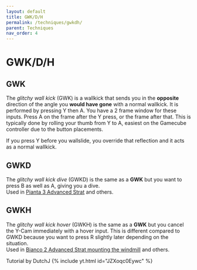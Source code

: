 ```yaml
---
layout: default
title: GWK/D/H
permalink: /techniques/gwkdh/
parent: Techniques
nav_order: 4
---
```

# GWK/D/H

## GWK
The *glitchy wall kick* (GWK) is a wallkick that sends you in the **opposite** direction of the angle you **would have gone** with a normal wallkick. It is performed by pressing Y then A. You have a 2 frame window for these inputs. Press A on the frame after the Y press, or the frame after that. This is typically done by rolling your thumb from Y to A, easiest on the Gamecube controller due to the button placements.     

If you press Y before you wallslide, you override that reflection and it acts as a normal wallkick.  

## GWKD
The *glitchy wall kick dive* (GWKD) is the same as a **GWK** but you want to press B as well as A, giving you a dive.  
Used in [Pianta 3 Advanced Strat](https://smscommunity.github.io/sms-guide/shines/pianta/episode3/#advanced---normal-boost-gwkd) and others.  

## GWKH
The *glitchy wall kick hover* (GWKH) is the same as a **GWK** but you cancel the Y-Cam immediately with a hover input. This is different compared to GWKD because you want to press R slightly later depending on the situation.  
Used in [Bianco 2 Advanced Strat mounting the windmill](https://smscommunity.github.io/sms-guide/shines/bianco/episode2/#y-turn-wall-kicks) and others.  

Tutorial by DutchJ
{% include yt.html id="JZXoqc0Eywc" %}  
